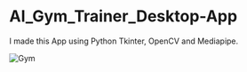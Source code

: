 # AI_Gym_Trainer_Desktop-App
I made this App using Python Tkinter, OpenCV and Mediapipe.

<img src="https://i.imgur.com/PGfTzDj.png" alt="Gym" />
